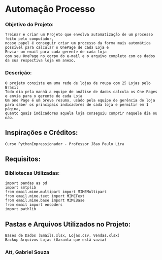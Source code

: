 # Automação Processo
 
### Objetivo do Projeto:
	Treinar e criar um Projeto que envolva automatização de um processo feito pelo computador,
	nosso papel é conseguir criar um processo da forma mais automática possível para calcular o OnePage de cada Loja e 
	Enviar um email para cada gerente de cada loja
	com seu OnePage no corpo do e-mail e o arquivo completo com os dados da sua respectiva loja em anexo.

### Descrição:
	O projeto consiste em uma rede de lojas de roupa com 25 Lojas pelo Brasil
	Todo dia pela manhã a equipe de análise de dados calcula os One Pages e envia para o gerente de cada Loja
	Um one Page é um breve resumo, usado pela equipe de gerência de loja para saber os principais indicadores de cada loja e permitir em 1 página,
	quanto quais indicadores aquela loja conseguiu cumprir naquele dia ou não.


## Inspirações e Créditos:
	Curso PythonImpressionador - Professor Jõao Paulo Lira


## Requisitos:
### Bibliotecas Utilizadas:
	import pandas as pd
	import smtplib
	from email.mime.multipart import MIMEMultipart
	from email.mime.text import MIMEText
	from email.mime.base import MIMEBase
	from email import encoders
	import pathlib

## Pastas e Arquivos Utilizados no Projeto:
	Bases de Dados (Emails.xlsx, Lojas.csv, Vendas.xlsx)
	Backup Arquivos Lojas (Garanta que está vazia)

### Att, Gabriel Souza

